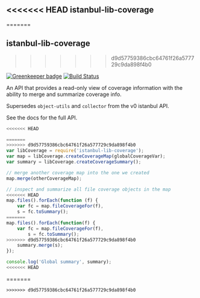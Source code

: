<<<<<<< HEAD
istanbul-lib-coverage
---------------------
=======
## istanbul-lib-coverage
>>>>>>> d9d57759386cbc64761f26a577729c9da898f4b0

[![Greenkeeper badge](https://badges.greenkeeper.io/istanbuljs/istanbul-lib-coverage.svg)](https://greenkeeper.io/)
[![Build Status](https://travis-ci.org/istanbuljs/istanbul-lib-coverage.svg?branch=master)](https://travis-ci.org/istanbuljs/istanbul-lib-coverage)

An API that provides a read-only view of coverage information with the ability
to merge and summarize coverage info.

Supersedes `object-utils` and `collector` from the v0 istanbul API.

See the docs for the full API.

```js
<<<<<<< HEAD

=======
>>>>>>> d9d57759386cbc64761f26a577729c9da898f4b0
var libCoverage = require('istanbul-lib-coverage');
var map = libCoverage.createCoverageMap(globalCoverageVar);
var summary = libCoverage.createCoverageSummary();

// merge another coverage map into the one we created
map.merge(otherCoverageMap);

// inspect and summarize all file coverage objects in the map
<<<<<<< HEAD
map.files().forEach(function (f) {
    var fc = map.fileCoverageFor(f),
    s = fc.toSummary();
=======
map.files().forEach(function(f) {
    var fc = map.fileCoverageFor(f),
        s = fc.toSummary();
>>>>>>> d9d57759386cbc64761f26a577729c9da898f4b0
    summary.merge(s);
});

console.log('Global summary', summary);
<<<<<<< HEAD

```

=======
```
>>>>>>> d9d57759386cbc64761f26a577729c9da898f4b0

